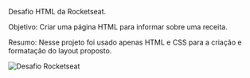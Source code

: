 Desafio HTML da Rocketseat.

Objetivo: Criar uma página HTML para informar sobre uma receita.

Resumo: Nesse projeto foi usado apenas HTML e CSS para a criação e formatação do layout proposto.

![Desafio Rocketseat](https://user-images.githubusercontent.com/61568003/148997864-5ccd4852-0aaf-46f1-bd0b-b01f0ed88b82.jpg)
